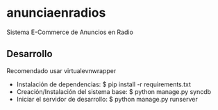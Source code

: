 anunciaenradios
===============

Sistema E-Commerce de Anuncios en Radio

## Desarrollo
Recomendado usar virtualevnwrapper

- Instalación de dependencias:
 $ pip install -r requirements.txt
- Creación/Instalación del sistema base:
 $ python manage.py syncdb
- Iniciar el servidor de desarrollo:
 $ python manage.py runserver
